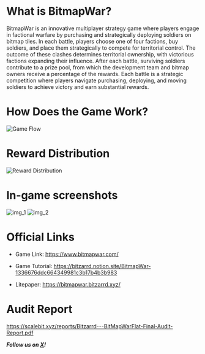 # What is BitmapWar?
BitmapWar is an innovative multiplayer strategy game where players engage in factional warfare by purchasing and strategically deploying soldiers on bitmap tiles. In each battle, players choose one of four factions, buy soldiers, and place them strategically to compete for territorial control. The outcome of these clashes determines territorial ownership, with victorious factions expanding their influence. After each battle, surviving soldiers contribute to a prize pool, from which the development team and bitmap owners receive a percentage of the rewards. Each battle is a strategic competition where players navigate purchasing, deploying, and moving soldiers to achieve victory and earn substantial rewards.


# How Does the Game Work?
![Game Flow](https://bitmapwar.bitzarrd.xyz/~gitbook/image?url=https%3A%2F%2F2972431059-files.gitbook.io%2F%7E%2Ffiles%2Fv0%2Fb%2Fgitbook-x-prod.appspot.com%2Fo%2Fspaces%252Fq8Yl9IXsHcKn4nP18EBu%252Fuploads%252Fi8xrlPnp9LGAKIIzJgPP%252Fimage.png%3Falt%3Dmedia%26token%3D32ef170c-64f8-45a5-9f36-e5c051dbd38b&width=768&dpr=4&quality=100&sign=dc4bae35b85dd7721ae3e3c8a8b0041304bee18a7f8f129f802e4d5f30486686)

# Reward Distribution
![Reward Distribution](https://bitmapwar.bitzarrd.xyz/~gitbook/image?url=https%3A%2F%2F2972431059-files.gitbook.io%2F%7E%2Ffiles%2Fv0%2Fb%2Fgitbook-x-prod.appspot.com%2Fo%2Fspaces%252Fq8Yl9IXsHcKn4nP18EBu%252Fuploads%252FuNWTx7zKuTxuTJYvcR4U%252Fnew_jackpot.png%3Falt%3Dmedia%26token%3D4a982199-72fb-4f1a-b9ee-ba04f847e154&width=768&dpr=4&quality=100&sign=378d838d7d18a89d7dfc54f382798eedb18d36464fba7d9929d0dc94783cb075)

# In-game screenshots
![img_1](https://pbs.twimg.com/media/GGnTO6FbwAALqPh?format=png&name=large)
![img_2](https://pbs.twimg.com/media/GIdpYeJaUAEfyE3?format=png&name=large)

# Official Links
- Game Link: https://www.bitmapwar.com/

- Game Tutorial: https://bitzarrd.notion.site/BitmapWar-1336676ddc664349981c3b17b4b3b983

- Litepaper: https://bitmapwar.bitzarrd.xyz/

# Audit Report
https://scalebit.xyz/reports/Bitzarrd---BitMapWarFlat-Final-Audit-Report.pdf

**_Follow us on [X](https://x.com/Bitzarrd)!_**

